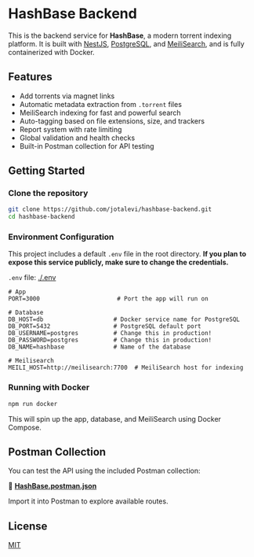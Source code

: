 # HashBase Backend

This is the backend service for **HashBase**, a modern torrent indexing platform. It is built with [NestJS](https://nestjs.com/), [PostgreSQL](https://www.postgresql.org/), and [MeiliSearch](https://www.meilisearch.com/), and is fully containerized with Docker.

## Features

- Add torrents via magnet links
- Automatic metadata extraction from `.torrent` files
- MeiliSearch indexing for fast and powerful search
- Auto-tagging based on file extensions, size, and trackers
- Report system with rate limiting
- Global validation and health checks
- Built-in Postman collection for API testing

## Getting Started

### Clone the repository

```bash
git clone https://github.com/jotalevi/hashbase-backend.git
cd hashbase-backend
```

### Environment Configuration

This project includes a default `.env` file in the root directory. **If you plan to expose this service publicly, make sure to change the credentials.**

`.env` file: [./.env](./.env)

```env
# App
PORT=3000                      # Port the app will run on

# Database
DB_HOST=db                    # Docker service name for PostgreSQL
DB_PORT=5432                  # PostgreSQL default port
DB_USERNAME=postgres          # Change this in production!
DB_PASSWORD=postgres          # Change this in production!
DB_NAME=hashbase              # Name of the database

# Meilisearch
MEILI_HOST=http://meilisearch:7700  # MeiliSearch host for indexing
```

### Running with Docker

```bash
npm run docker
```

This will spin up the app, database, and MeiliSearch using Docker Compose.

## Postman Collection

You can test the API using the included Postman collection:

📄 **[HashBase.postman.json](./HashBase.postman.json)**

Import it into Postman to explore available routes.

## License

[MIT](./LICENSE)
